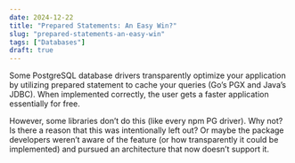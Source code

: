 ```yaml
---
date: 2024-12-22
title: "Prepared Statements: An Easy Win?"
slug: "prepared-statements-an-easy-win"
tags: ["Databases"]
draft: true
---
```


Some PostgreSQL database drivers transparently optimize your application by utilizing prepared statement to cache your queries (Go’s PGX and Java’s JDBC).
When implemented correctly, the user gets a faster application essentially for free.

However, some libraries don’t do this (like every npm PG driver).
Why not?
Is there a reason that this was intentionally left out?
Or maybe the package developers weren’t aware of the feature (or how transparently it could be implemented) and pursued an architecture that now doesn’t support it.
